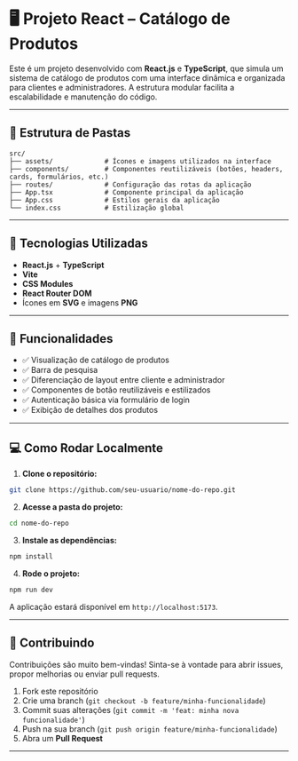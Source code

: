 # 🖥️ Projeto React – Catálogo de Produtos

Este é um projeto desenvolvido com **React.js** e **TypeScript**, que simula um sistema de catálogo de produtos com uma interface dinâmica e organizada para clientes e administradores. A estrutura modular facilita a escalabilidade e manutenção do código.

---

## 📁 Estrutura de Pastas

```
src/
├── assets/             # Ícones e imagens utilizados na interface
├── components/         # Componentes reutilizáveis (botões, headers, cards, formulários, etc.)
├── routes/             # Configuração das rotas da aplicação
├── App.tsx             # Componente principal da aplicação
├── App.css             # Estilos gerais da aplicação
└── index.css           # Estilização global
```

---

## 🚀 Tecnologias Utilizadas

* **React.js** + **TypeScript**
* **Vite**
* **CSS Modules**
* **React Router DOM**
* Ícones em **SVG** e imagens **PNG**

---

## 🔧 Funcionalidades

* ✅ Visualização de catálogo de produtos
* ✅ Barra de pesquisa
* ✅ Diferenciação de layout entre cliente e administrador
* ✅ Componentes de botão reutilizáveis e estilizados
* ✅ Autenticação básica via formulário de login
* ✅ Exibição de detalhes dos produtos

---

## 💻 Como Rodar Localmente

1. **Clone o repositório:**

```bash
git clone https://github.com/seu-usuario/nome-do-repo.git
```

2. **Acesse a pasta do projeto:**

```bash
cd nome-do-repo
```

3. **Instale as dependências:**

```bash
npm install
```

4. **Rode o projeto:**

```bash
npm run dev
```

A aplicação estará disponível em `http://localhost:5173`.

---

## 🤝 Contribuindo

Contribuições são muito bem-vindas!
Sinta-se à vontade para abrir issues, propor melhorias ou enviar pull requests.

1. Fork este repositório
2. Crie uma branch (`git checkout -b feature/minha-funcionalidade`)
3. Commit suas alterações (`git commit -m 'feat: minha nova funcionalidade'`)
4. Push na sua branch (`git push origin feature/minha-funcionalidade`)
5. Abra um **Pull Request**

---

